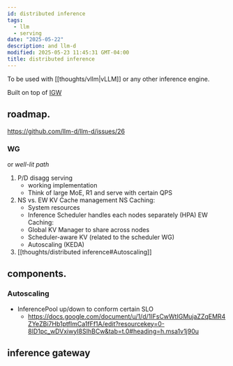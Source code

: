 ```yaml
---
id: distributed inference
tags:
  - llm
  - serving
date: "2025-05-22"
description: and llm-d
modified: 2025-05-23 11:45:31 GMT-04:00
title: distributed inference
---
```


To be used with [[thoughts/vllm|vLLM]] or any other inference engine.

Built on top of [IGW](https://gateway-api-inference-extension.sigs.k8s.io/)

## roadmap.

https://github.com/llm-d/llm-d/issues/26

### WG

or _well-lit path_

1. P/D disagg serving
   - working implementation
   - Think of large MoE, R1 and serve with certain QPS
2. NS vs. EW KV Cache management
   NS Caching:
   - System resources
   - Inference Scheduler handles each nodes separately (HPA)
     EW Caching:
   - Global KV Manager to share across nodes
   - Scheduler-aware KV (related to the scheduler WG)
   - Autoscaling (KEDA)
3. [[thoughts/distributed inference#Autoscaling]]

## components.

### Autoscaling

- InferencePool up/down to conform certain SLO
  - https://docs.google.com/document/u/1/d/1IFsCwWtIGMujaZZqEMR4ZYeZBi7Hb1ptfImCa1fFf1A/edit?resourcekey=0-8lD1pc_wDVxiwyI8SIhBCw&tab=t.0#heading=h.msa1v1j90u

## inference gateway

